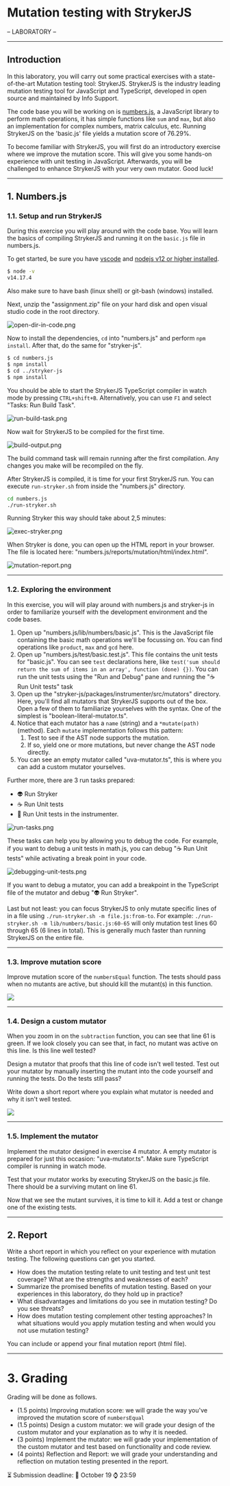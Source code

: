 # Mutation testing with StrykerJS

– LABORATORY –

---

## Introduction

In this laboratory, you will carry out some practical exercises with a state-of-the-art Mutation testing tool: StrykerJS. StrykerJS is the industry leading mutation testing tool for JavaScript and TypeScript, developed in open source and maintained by Info Support.

The code base you will be working on is [numbers.js](https://github.com/numbers/numbers.js), a JavaScript library to perform math operations, it has simple functions like `sum` and `max`, but also an implementation for complex numbers, matrix calculus, etc. Running StrykerJS on the 'basic.js' file yields a mutation score of 76.29%.

To become familiar with StrykerJS, you will first do an introductory exercise where we improve the mutation score. This will give you some hands-on experience with unit testing in JavaScript. Afterwards, you will be challenged to enhance StrykerJS with your very own mutator. Good luck!

---

## 1. Numbers.js

### 1.1. Setup and run StrykerJS

During this exercise you will play around with the code base. You will learn the basics of compiling StrykerJS and running it on the `basic.js` file in numbers.js.

To get started, be sure you have [vscode](https://code.visualstudio.com/) and [nodejs v12 or higher installed](https://nodejs.org/en/). 

```sh
$ node -v
v14.17.4
```

Also make sure to have bash (linux shell) or git-bash (windows) installed. 

Next, unzip the "assignment.zip" file on your hard disk and open visual studio code in the root directory.

![open-dir-in-code.png](open-dir-in-code.png)

Now to install the dependencies, `cd` into "numbers.js" and perform `npm install`. After that, do the same for  "stryker-js".

```sh
$ cd numbers.js
$ npm install
$ cd ../stryker-js
$ npm install
```

You should be able to start the StrykerJS TypeScript compiler in watch mode by pressing `CTRL+shift+B`. Alternatively, you can use `F1` and select "Tasks: Run Build Task".

![run-build-task.png](run-build-task.png)

Now wait for StrykerJS to be compiled for the first time. 

![build-output.png](build-output.png)

The build command task will remain running after the first compilation. Any changes you make will be recompiled on the fly.

After StrykerJS is compiled, it is time for your first StrykerJS run. You can execute `run-stryker.sh` from inside the "numbers.js" directory.

```sh
cd numbers.js
./run-stryker.sh
```

Running Stryker this way should take about 2,5 minutes:

![exec-stryker.png](exec-stryker.png)

When Stryker is done, you can open up the HTML report in your browser. The file is located here: "numbers.js/reports/mutation/html/index.html".

![mutation-report.png](mutation-report.png)

---

### 1.2. Exploring the environment

In this exercise, you will will play around with numbers.js and stryker-js in order to familiarize yourself with the development environment and the code bases.

1. Open up "numbers.js/lib/numbers/basic.js". This is the JavaScript file containing the basic math operations we'll be focussing on. You can find operations like `product`, `max` and `gcd` here.
1. Open up "numbers.js/test/basic.test.js". This file contains the unit tests for "basic.js". You can see `test` declarations here, like `test('sum should return the sum of items in an array', function (done) {})`. You can run the unit tests using the "Run and Debug" pane and running the "☕ Run Unit tests" task
1. Open up the "stryker-js/packages/instrumenter/src/mutators" directory. Here, you'll find all mutators that StrykerJS supports out of the box. Open a few of them to familiarize yourselves with the syntax. One of the simplest is "boolean-literal-mutator.ts". 
1. Notice that each mutator has a `name` (string) and a `*mutate(path)` (method). Each `mutate` implementation follows this pattern: 
    1. Test to see if the AST node supports the mutation.
    2. If so, yield one or more mutations, but never change the AST node directly.
1. You can see an empty mutator called "uva-mutator.ts", this is where you can add a custom mutator yourselves.

Further more, there are 3 run tasks prepared:
* 👽 Run Stryker
* ☕ Run Unit tests
* 🎻 Run Unit tests in the instrumenter.

![run-tasks.png](run-tasks.png)

These tasks can help you by allowing you to debug the code. For example, if you want to debug a unit tests in math.js, you can debug "☕ Run Unit tests" while activating a break point in your code.

![debugging-unit-tests.png](debugging-unit-tests.png)

If you want to debug a mutator, you can add a breakpoint in the TypeScript file of the mutator and debug "👽 Run Stryker".

Last but not least: you can focus StrykerJS to only mutate specific lines of in a file using `./run-stryker.sh -m file.js:from-to`. For example: `./run-stryker.sh -m lib/numbers/basic.js:60-65` will only mutation test lines 60 through 65 (6 lines in total). This is generally much faster than running StrykerJS on the entire file.


--- 

### 1.3. Improve mutation score

Improve mutation score of the `numbersEqual` function. The tests should pass when no mutants are active, but should kill the mutant(s) in this function.

![](exercise-3.png)

---

### 1.4. Design a custom mutator

When you zoom in on the `subtraction` function, you can see that line 61 is green. If we look closely you can see that, in fact, no mutant was active on this line. Is this line well tested? 

Design a mutator that proofs that this line of code isn't well tested. Test out your mutator by manually inserting the mutant into the code yourself and running the tests. Do the tests still pass?

Write down a short report where you explain what mutator is needed and why it isn't well tested.

![](exercise-4.png)

---

### 1.5. Implement the mutator

Implement the mutator designed in exercise 4 mutator. A empty mutator is prepared for just this occasion: "uva-mutator.ts". Make sure TypeScript compiler is running in watch mode.

Test that your mutator works by executing StrykerJS on the basic.js file. There should be a surviving mutant on line 61.

Now that we see the mutant survives, it is time to kill it. Add a test or change one of the existing tests.

---

## 2. Report

Write a short report in which you reflect on your experience with mutation testing. The following questions can get you started.
* How does the mutation testing relate to unit testing and test unit test coverage? What are the strengths and weaknesses of each?
* Summarize the promised benefits of mutation testing. Based on your experiences in this laboratory, do they hold up in practice?
* What disadvantages and limitations do you see in mutation testing? Do you see threats?
* How does mutation testing complement other testing approaches? In what situations would you apply mutation testing and when would you not use mutation testing?

You can include or append your final mutation report (html file). 

---

# 3. Grading
Grading will be done as follows.
* (1.5 points) Improving mutation score: we will grade the way you've improved the mutation score of `numbersEqual` 
* (1.5 points) Design a custom mutator: we will grade your design of the custom mutator and your explanation as to why it is needed.
* (3 points) Implement the mutator: we will grade your implementation of the custom mutator and test based on functionality and code review.
* (4 points) Reflection and Report: we will grade your understanding and reflection on mutation testing presented in the report.

⏳ Submission deadline: 📅 October 19 ⌚ 23:59